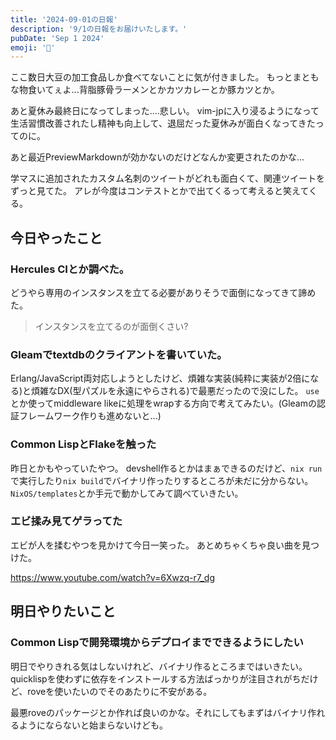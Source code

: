 ```yaml
---
title: '2024-09-01の日報'
description: '9/1の日報をお届けいたします。'
pubDate: 'Sep 1 2024'
emoji: '🦊'
---
```


ここ数日大豆の加工食品しか食べてないことに気が付きました。
もっとまともな物食いてぇよ...背脂豚骨ラーメンとかカツカレーとか豚カツとか。

あと夏休み最終日になってしまった....悲しい。
vim-jpに入り浸るようになって生活習慣改善されたし精神も向上して、退屈だった夏休みが面白くなってきたってのに。

あと最近PreviewMarkdownが効かないのだけどなんか変更されたのかな...

学マスに追加されたカスタム名刺のツイートがどれも面白くて、関連ツイートをずっと見てた。
アレが今度はコンテストとかで出てくるって考えると笑えてくる。

## 今日やったこと

### Hercules CIとか調べた。
どうやら専用のインスタンスを立てる必要がありそうで面倒になってきて諦めた。
> インスタンスを立てるのが面倒くさい?

### Gleamでtextdbのクライアントを書いていた。
Erlang/JavaScript両対応しようとしたけど、煩雑な実装(純粋に実装が2倍になる)と煩雑なDX(型パズルを永遠にやらされる)で最悪だったので没にした。
`use`とか使ってmiddleware likeに処理をwrapする方向で考えてみたい。(Gleamの認証フレームワーク作りも進めないと...)

### Common LispとFlakeを触った
昨日とかもやっていたやつ。
devshell作るとかはまぁできるのだけど、`nix run`で実行したり`nix build`でバイナリ作ったりするところが未だに分からない。
`NixOS/templates`とか手元で動かしてみて調べていきたい。

### エビ揉み見てゲラってた

エビが人を揉むやつを見かけて今日一笑った。
あとめちゃくちゃ良い曲を見つけた。

https://www.youtube.com/watch?v=6Xwzq-r7_dg

## 明日やりたいこと

### Common Lispで開発環境からデプロイまでできるようにしたい

明日でやりきれる気はしないけれど、バイナリ作るところまではいきたい。
quicklispを使わずに依存をインストールする方法ばっかりが注目されがちだけど、roveを使いたいのでそのあたりに不安がある。

最悪roveのパッケージとか作れば良いのかな。それにしてもまずはバイナリ作れるようにならないと始まらないけども。
